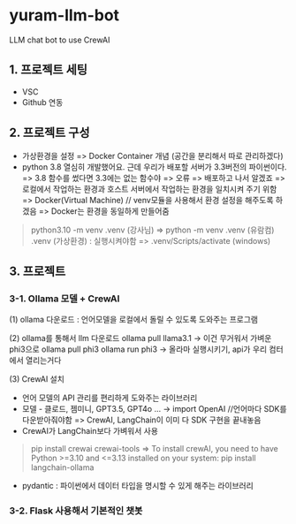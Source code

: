 # yuram-llm-bot
LLM chat bot to use CrewAI

## 1. 프로젝트 세팅
- VSC
- Github 연동

## 2. 프로젝트 구성
- 가상환경을 설정 => Docker Container 개념 (공간을 분리해서 따로 관리하겠다)
- python 3.8 열심히 개발했어요. 근데 우리가 배포할 서버가 3.3버전의 파이썬이다.
    => 3.8 함수를 썼다면 3.3에는 없는 함수야 => 오류 => 배포하고 나서 알겠죠
    => 로컬에서 작업하는 환경과 호스트 서버에서 작업하는 환경을 일치시켜 주기 위함
    => Docker(Virtual Machine) // venv모듈을 사용해서 환경 설정을 해주도록 하겠음
    => Docker는 환경을 동일하게 만들어줌

> python3.10 -m venv .venv (강사님) => python -m venv .venv (유람컴)
.venv (가상환경) : 실행시켜야함 => .venv/Scripts/activate (windows)

## 3. 프로젝트

### 3-1. Ollama 모델 + CrewAI

(1) ollama 다운로드 : 언어모델을 로컬에서 돌릴 수 있도록 도와주는 프로그램

(2) ollama를 통해서 llm 다운로드
    ollama pull llama3.1 -> 이건 무거워서 가벼운 phi3으로
    ollama pull phi3
    ollama run phi3 -> 올라마 실행시키기, api가 우리 컴터에서 열리는거다

(3) CrewAI 설치
- 언어 모델의 API 관리를 편리하게 도와주는 라이브러리
- 모델 - 클로드, 젬미니, GPT3.5, GPT4o ... -> import OpenAI //언어마다 SDK를 다운받아줘야함
    => CrewAI, LangChain이 이미 다 SDK 구현을 끝내놓음
- CrewAI가 LangChain보다 가벼워서 사용 

> pip install crewai crewai-tools => To install crewAI, you need to have Python >=3.10 and <=3.13 installed on your system:
> pip install langchain-ollama

- pydantic : 파이썬에서 데이터 타입을 명시할 수 있게 해주는 라이브러리

### 3-2. Flask 사용해서 기본적인 챗봇